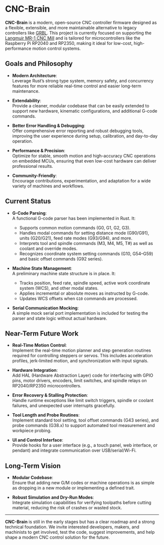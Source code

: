 # CNC-Brain

**CNC-Brain** is a modern, open-source CNC controller firmware designed as a flexible, extensible, and more maintainable alternative to legacy controllers like [GRBL](https://github.com/gnea/grbl). This project is currently focused on supporting the [Langmuir MR-1 CNC Mill](https://www.langmuirsystems.com/mr1) and is tailored for microcontrollers like the Raspberry Pi RP2040 and RP2350, making it ideal for low-cost, high-performance motion control systems.

## Goals and Philosophy

- **Modern Architecture**:  
  Leverage Rust’s strong type system, memory safety, and concurrency features for more reliable real-time control and easier long-term maintenance.
  
- **Extendability**:  
  Provide a cleaner, modular codebase that can be easily extended to support new hardware, kinematic configurations, and additional G-code commands.
  
- **Better Error Handling & Debugging**:  
  Offer comprehensive error reporting and robust debugging tools, improving the user experience during setup, calibration, and day-to-day operation.

- **Performance & Precision**:  
  Optimize for stable, smooth motion and high-accuracy CNC operations on embedded MCUs, ensuring that even low-cost hardware can deliver professional results.

- **Community-Friendly**:  
  Encourage contributions, experimentation, and adaptation for a wide variety of machines and workflows.

## Current Status

- **G-Code Parsing**:  
  A functional G-code parser has been implemented in Rust. It:
  - Supports common motion commands (G0, G1, G2, G3).
  - Handles modal commands for setting distance mode (G90/G91), units (G20/G21), feed rate modes (G93/G94), and more.
  - Interprets tool and spindle commands (M3, M4, M5, T#) as well as coolant and override modes.
  - Recognizes coordinate system setting commands (G10, G54–G59) and basic offset commands (G92 series).

- **Machine State Management**:  
  A preliminary machine state structure is in place. It:
  - Tracks position, feed rate, spindle speed, active work coordinate system (WCS), and other modal states.
  - Applies incremental or absolute moves as instructed by G-code.
  - Updates WCS offsets when `G10` commands are processed.

- **Serial Communication Mocking**:  
  A simple mock serial port implementation is included for testing the parser and state logic without actual hardware.

## Near-Term Future Work

- **Real-Time Motion Control**:  
  Implement the real-time motion planner and step generation routines required for controlling steppers or servos. This includes acceleration profiles, jerk-limited motion, and synchronization with input signals.

- **Hardware Integration**:  
  Add HAL (Hardware Abstraction Layer) code for interfacing with GPIO pins, motor drivers, encoders, limit switches, and spindle relays on RP2040/RP2350 microcontrollers.

- **Error Recovery & Stalling Protection**:  
  Handle runtime exceptions like limit switch triggers, spindle or coolant failures, and unexpected user interrupts gracefully.

- **Tool Length and Probe Routines**:  
  Implement standard tool setting, tool offset commands (G43 series), and probe commands (G38.x) to support automated tool measurement and workpiece probing.

- **UI and Control Interface**:  
  Provide hooks for a user interface (e.g., a touch panel, web interface, or pendant) and integrate communication over USB/serial/Wi-Fi.

## Long-Term Vision

- **Modular Codebase**:  
  Ensure that adding new G/M codes or machine operations is as simple as dropping in a new module or implementing a defined trait.

- **Robust Simulation and Dry-Run Modes**:  
  Integrate simulation capabilities for verifying toolpaths before cutting material, reducing the risk of crashes or wasted stock.

---

**CNC-Brain** is still in the early stages but has a clear roadmap and a strong technical foundation. We invite interested developers, makers, and machinists to get involved, test the code, suggest improvements, and help shape a modern CNC control solution for the future.

